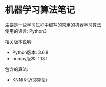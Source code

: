 # 机器学习算法笔记
主要是一些学习过程中编写的常用的机器学习算法  
使用的语言: Python3  

相关版本说明:
- Python版本:  3.6.8  
- numpy版本: 1.18.1

包含的算法:
- KNN(K-近邻算法)